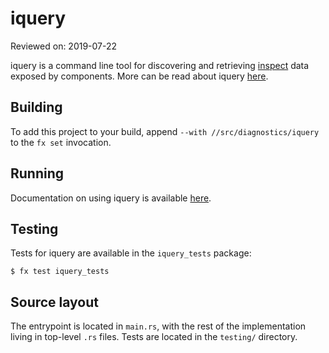 # iquery

Reviewed on: 2019-07-22

iquery is a command line tool for discovering and retrieving [inspect][inspect]
data exposed by components. More can be read about iquery [here][iquery].

## Building

To add this project to your build, append `--with //src/diagnostics/iquery`
to the `fx set` invocation.

## Running

Documentation on using iquery is available [here][iquery].

## Testing

Tests for iquery are available in the `iquery_tests` package:

```
$ fx test iquery_tests
```

## Source layout

The entrypoint is located in `main.rs`, with the rest of the implementation
living in top-level `.rs` files. Tests are located in the `testing/` directory.

[inspect]: /docs/development/diagnostics/inspect/README.md
[iquery]: /docs/reference/diagnostics/consumers/iquery.md
